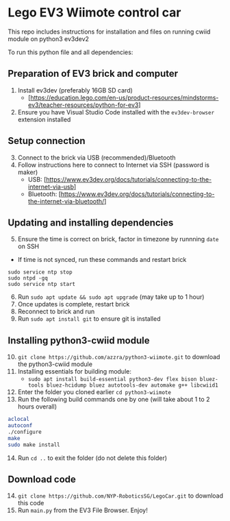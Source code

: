 # Lego EV3 Wiimote control car

This repo includes instructions for installation and files on running cwiid module on python3 ev3dev2

To run this python file and all dependencies:

## Preparation of EV3 brick and computer
1. Install ev3dev (preferably 16GB SD card)
    - [https://education.lego.com/en-us/product-resources/mindstorms-ev3/teacher-resources/python-for-ev3]
2. Ensure you have Visual Studio Code installed with the `ev3dev-browser` extension installed

## Setup connection
3. Connect to the brick via USB (recommended)/Bluetooth
4. Follow instructions here to connect to Internet via SSH (password is maker)
    - USB: [https://www.ev3dev.org/docs/tutorials/connecting-to-the-internet-via-usb]
    - Bluetooth: [https://www.ev3dev.org/docs/tutorials/connecting-to-the-internet-via-bluetooth/]

## Updating and installing dependencies
5. Ensure the time is correct on brick, factor in timezone by runnning `date` on SSH 
- If time is not synced, run these commands and restart brick
```
sudo service ntp stop
sudo ntpd -gq
sudo service ntp start
```
6. Run `sudo apt update && sudo apt upgrade` (may take up to 1 hour)
7. Once updates is complete, restart brick
8. Reconnect to brick and run
9. Run `sudo apt install git` to ensure git is installed

## Installing python3-cwiid module
10. `git clone https://github.com/azzra/python3-wiimote.git` to download the python3-cwiid module
11. Installing essentials for building module:
    - `sudo apt install build-essential python3-dev flex bison bluez-tools bluez-hcidump bluez autotools-dev automake g++ libcwiid1`
12. Enter the folder you cloned earlier `cd python3-wiimote`
13. Run the following build commands one by one (will take about 1 to 2 hours overall)
```sh
aclocal
autoconf
./configure
make
sudo make install
```
14. Run `cd ..` to exit the folder (do not delete this folder)

## Download code
14. `git clone https://github.com/NYP-RoboticsSG/LegoCar.git` to download this code
15. Run `main.py` from the EV3 File Browser. Enjoy!
